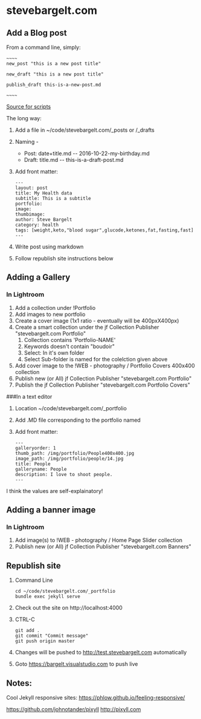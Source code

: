 # stevebargelt.com

## Add a Blog post
From a command line, simply: 

    ~~~~
    new_post "this is a new post title"

    new_draft "this is a new post title"

    publish_draft this-is-a-new-post.md

    ~~~~
[Source for scripts](https://github.com/stevebargelt/scripts/) 

The long way: 

1. Add a file in ~/code/stevebargelt.com/_posts or /_drafts
2. Naming - 
    * Post: date+title.md -- 2016-10-22-my-birthday.md
    * Draft: title.md -- this-is-a-draft-post.md
3. Add front matter:

    ~~~~
    ---
    layout: post
    title: My Health data
    subtitle: This is a subtitle
    portfolio: 
    image: 
    thumbimage:
    author: Steve Bargelt
    category: health
    tags: [weight,keto,"blood sugar",glucode,ketones,fat,fasting,fast]
    ---
    ~~~~

1. Write post using markdown
1. Follow republish site instructions below 

## Adding a Gallery

### In Lightroom 
1. Add a collection under !Portfolio
1. Add images to new portfolio
1. Create a cover image (1x1 ratio - eventually will be 400pxX400px)
1. Create a smart collection under the jf Collection Publisher "stevebargelt.com Portfolio"
    1. Collection contains 'Portfolio-NAME'
    1. Keywords doesn't contain "boudoir"
    1. Select: In it's own folder
    1. Select Sub-folder is named for the colelction given above
1. Add cover image to the !WEB - photography / Portfolio Covers 400x400 collection
1. Publish new (or All) jf Collection Publisher "stevebargelt.com Portfolio"
1. Publish the jf Collection Publisher "stevebargelt.com Portfolio Covers"

###In a text editor
1. Location ~/code/stevebargelt.com/_portfolio
1. Add .MD file corresponding to the portfolio named
1. Add front matter:

    ~~~~
    ---
    galleryorder: 1
    thumb_path: /img/portfolio/People400x400.jpg
    image_path: /img/portfolio/people/14.jpg
    title: People
    galleryname: People 
    description: I love to shoot people.
    ---
    ~~~~

I think the values are self-explainatory!

## Adding a banner image

### In Lightroom 

1. Add image(s) to !WEB - photography / Home Page Slider collection
1. Publish new (or All) jf Collection Publisher "stevebargelt.com Banners"

## Republish site
1. Command Line 

    ~~~~
    cd ~/code/stevebargelt.com/_portfolio
    bundle exec jekyll serve 
    ~~~~

2. Check out the site on http://localhost:4000
1. CTRL-C 

    ~~~~
    git add .
    git commit "Commit message"
    git push origin master 
    ~~~~

1. Changes will be pushed to http://test.stevebargelt.com automatically
1. Goto https://bargelt.visualstudio.com to push live

## Notes:

Cool Jekyll responsive sites:
https://phlow.github.io/feeling-responsive/

https://github.com/johnotander/pixyll
http://pixyll.com


